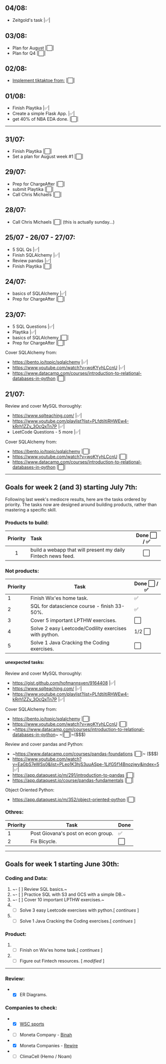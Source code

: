 ## 04/08:
* Zeitgold's task |✅|

## 03/08:
* Plan for August |⬜️|
* Plan for Q4 |⬜️|

## 02/08:
* [Implement tiktaktoe from:](https://www.youtube.com/watch?v=pP23CtOI-1U&list=PLhQjrBD2T381Q6R1jRxgXknYO7VuTYPBI&index=4&t=0s) |⬜️|


## 01/08:
* Finish Playtika |✅|
* Create a simple Flask App. |✅|
* get 40% of NBA EDA done.  |⬜️|
----------------------------

## 31/07:
* Finish Playtika |⬜️|
* Set a plan for August week #1 |⬜️|

## 29/07:
* Prep for ChargeAfter |⬜️|
* submit Playtika |⬜️|
* Call Chris Michaels |⬜️|

## 28/07:
* Call Chris Michaels |⬜️| (this is actually sunday...)

## 25/07 - 26/07 - 27/07:
* 5 SQL Qs |✅|
* Finish SQLAlchemy |✅|
* Review pandas |✅|
* Finish Playtika |⬜️|

## 24/07:
* basics of SQLAlchemy |✅|
* Prep for ChargeAfter |⬜️|


## 23/07:
* 5 SQL Questions |✅|
* Playtika |✅|
* basics of SQLAlchemy |⬜️|
* Prep for ChargeAfter |⬜️|

Cover SQLAlchemy from:
* https://bento.io/topic/sqlalchemy |✅|
* https://www.youtube.com/watch?v=woKYyhLCcnU |✅|
* https://www.datacamp.com/courses/introduction-to-relational-databases-in-python |⬜️|

## 21/07:
Review and cover MySQL thoroughly:

* https://www.sqlteaching.com/ |✅|
* https://www.youtube.com/playlist?list=PLfdtiltiRHWEw4-kRrh1ZZy_3OcQxTn7P |✅|
* LeetCode Questions - 5 more |✅|

Cover SQLAlchemy from:
* https://bento.io/topic/sqlalchemy |⬜️|
* https://www.youtube.com/watch?v=woKYyhLCcnU |⬜️|
* https://www.datacamp.com/courses/introduction-to-relational-databases-in-python |⬜️|
--------------
## Goals for week 2 (and 3) starting July 7th:

Following last week's mediocre results, here are the tasks ordered by priority.
The tasks now are designed around building products, rather than mastering a specific skill.

### Products to build:
|Priority | Task |Done ⬜️ / ✅|
|:---------:|:------|:----:|
|1|build a webapp that will present my daily Fintech news feed.|⬜️|

### Not products:
|Priority | Task |Done ⬜️ / ✅|
|-------- |----- |----|
|1| Finish Wix'es home task.    |✅|
|2|  SQL for datascience course - finish 33-50%.|✅|
|3|  Cover 5 important LPTHW exercises.|⬜️|
|4| Solve 2 easy Leetcode/Codility exercises with python.| 1/2 ⬜️|
|5| Solve 1 Java Cracking the Coding exercises.|⬜️|


#### unexpected tasks:
Review and cover MySQL thoroughly:
* https://gist.github.com/hofmannsven/9164408 |✅|
* https://www.sqlteaching.com/ |✅|
* https://www.youtube.com/playlist?list=PLfdtiltiRHWEw4-kRrh1ZZy_3OcQxTn7P |✅|

Cover SQLAlchemy from:
* https://bento.io/topic/sqlalchemy |⬜️|
* https://www.youtube.com/watch?v=woKYyhLCcnU |⬜️|
* ~https://www.datacamp.com/courses/introduction-to-relational-databases-in-python~ ~|⬜️|~($$$)

Review and cover pandas and Python:
* ~https://www.datacamp.com/courses/pandas-foundations |⬜️|~ ($$$)
* https://www.youtube.com/watch?v=EaGbS7eWSs0&list=PLeo1K3hjS3uuASpe-1LjfG5f14Bnozjwy&index=5 |✅|
* https://app.dataquest.io/m/291/introduction-to-pandas |⬜️|
* https://app.dataquest.io/course/pandas-fundamentals |⬜️|

Object Oriented Python:
* https://app.dataquest.io/m/352/object-oriented-python |⬜️|

### Othres:
|Priority | Task |Done|
|-------- |----- |----|
|1| Post Giovana's post on econ group.   |✅|
|2| Fix Bicycle.    |⬜️|

----------------------

## Goals for week 1 starting June 30th:

### Coding and Data:
1. ~- [ ] Review SQL basics.~
2. ~- [ ] Practice SQL with S3 and GCS with a simple DB.~
3. ~- [ ] Cover 10 important LPTHW exercises.~
4. - [ ] Solve 3 easy Leetcode exercises with python.[ _continues_ ]
5. - [ ] Solve 1 Java Cracking the Coding exercises.[ _continues_ ]

### Product:
1. - [ ] Finish on Wix'es home task.[ _continues_ ]
2. - [ ] Figure out Fintech resources. [ _modified_ ]
----------------
### Review:
- - [X] ER Diagrams.

### Companies to check:
- - [X] [WSC  sports](https://wsc-sports.com/)
- - [ ] Moneta Company - [Binah](https://www.binah.ai/)
- - [X] Moneta Companies - [Rewire](https://www.rewire.to/il)
- - [ ] ClimaCell (Hemo / Noam)

